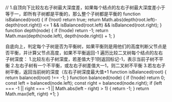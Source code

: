 // 1.自顶向下比较左右子树最大深度差，如果每个结点的左右子树最大深度差小于等于一，即所有子树都是平衡的，那么整个子树都是平衡的
function isBalanced(root) {
  if (!root) return true;
  return Math.abs(depth(root.left)-depth(root.right)) <= 1 
  && isBalanced(root.left) 
  && isBalanced(root.right);
}
function depth(node) {
  if (!node) return -1;
  return Math.max(depth(node.left), depth(node.right)) + 1;
}

自底向上，判定每个子树是否为平衡树，如果平衡则是用他们的高度判断父节点是否平衡，并计算父节点高度，如果不平衡返回-1
遍历比较二叉树每个结点的左右子树深度：
1.比较左右子树深度，若差值大于1则返回标记-1，表示当前子树不平衡
2.左右子树有一个不平衡，或左右子树差值大一1，则二叉树不平衡
3.若左右子树平衡，返回当前树的深度（左右子树深度最大值+1
function isBalanced(root) {
  return balanced(root) !== -1;
}
function balanced(node) {
  if (!node) return 0;
  const left = balanced(node.left);
  const right = balanced(node.right);
  if (left === -1 || right === -1 || Math.abs(left - right) > 1) {
    return -1;
  }
  return Math.max(left, right) +1;
}

